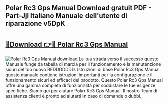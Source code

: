 ## Polar Rc3 Gps Manual Download gratuit PDF - Part-Jjl Italiano Manuale dell'utente di riparazione v5DpK

# <h2><a href="http://dffed0.blite.top/?on=Polar+Rc3+Gps+Manual">🔗Download 👉🔴 Polar Rc3 Gps Manual</a></h2>

[![Polar Rc3 Gps Manual download](https://i.imgur.com/lujVjoI.png)](http://dffed0.blite.top/?on=Polar+Rc3+Gps+Manual)
La tua strada verso il successo questo Manuale funge da tabella di marcia per il funzionamento e la manutenzione sicuri del tuo nuovo REDDDDDDD. Istruzioni di base Polar Rc3 Gps Manual questo manuale contiene istruzioni importanti per la configurazione e il funzionamento sicuri ed efficaci del prodotto. Questo Polar Rc3 Gps Manual offre una gamma completa di funzionalità per soddisfare le tue esigenze specifiche. Siamo qui per aiutare Polar Rc3 Gps Manual. Il nostro Team di assistenza clienti è pronto ad aiutarti in caso di domande o dubbi.
